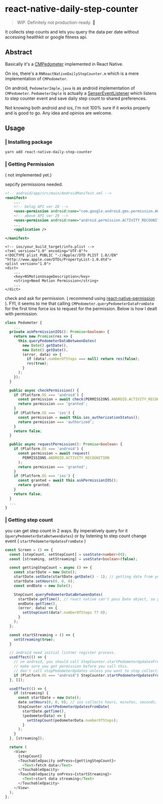 # react-native-daily-step-counter

> WIP. Definitely not production-ready. 🚧

It collects step counts and lets you query the data per date without accessing healthkit or google fitness api.

## Abstract

Basically it's a [CMPedometer](https://developer.apple.com/documentation/coremotion/cmpedometer) implemented in React Native.

On ios, there's a `RNReactNativeDailyStepCounter.m` which is a mere implementation of `CMPedometer`.

On android, `PedometerImple.java` is as android implementation of `CMPedometer`. `PedometerImple` is actually a [SenserEventListener](https://developer.android.com/reference/android/hardware/SensorEventListener) which listens to step counter event and save daily step count to shared preferences.

Not knowing both android and ios, I'm not 100% sure if it works properly and is good to go. Any idea and opinios are welcome.

## Usage

### | Installing package

```
yarn add react-native-daily-step-counter
```

### | Getting Permission

( not implemented yet.)

sepcify permissions needed.

```xml
<!-- android/app/src/main/AndroidManifest.xml -->
<manifest>
	...
    <!-- belog API ver 28 -->
    <uses-permission android:name="com.google.android.gms.permission.ACTIVITY_RECOGNITION" />
    <!-- above API ver 29 -->
    <uses-permission android:name="android.permission.ACTIVITY_RECOGNITION" />
	...
	<application />

</manifest>
```

```plist
<!-- ios/your_build_target/info.plist -->
<?xml version="1.0" encoding="UTF-8"?>
<!DOCTYPE plist PUBLIC "-//Apple//DTD PLIST 1.0//EN" "http://www.apple.com/DTDs/PropertyList-1.0.dtd">
<plist version="1.0">
<dict>
	...
	<key>NSMotionUsageDescription</key>
	<string>Need Motion Permission</string>
	...
</dict>
```

check and ask for permission. ( recommend using [react-native-permission](https://github.com/zoontek/react-native-permissions) ). FYI, it seems to me that calling `CMPedometer.queryPedometerDataFromDate` for the first time force ios to request for the permission. Below is how I dealt with permission.

```ts
class Pedometer {
	...
  private askPermissionIOS(): Promise<boolean> {
    return new Promise(res => {
      this.queryPedometerDataBetweenDates(
        new Date().getDate(),
        new Date().getDate(),
        (error, data) => {
          if (data?.numberOfSteps === null) return res(false);
          res(true);
        }
      );
    });
  }

  public async checkPermission() {
    if (Platform.OS === 'android') {
      const permission = await check(PERMISSIONS.ANDROID.ACTIVITY_RECOGNITION);
      return permission === 'granted';
    }
    if (Platform.OS === 'ios') {
      const permission = await this.ios_authorizationStatus();
      return permission === 'authorized';
    }
    return false;
  }

  public async requestPermission(): Promise<boolean> {
    if (Platform.OS === 'android') {
      const permission = await request(
        PERMISSIONS.ANDROID.ACTIVITY_RECOGNITION
      );
      return permission === 'granted';
    }
    if (Platform.OS === 'ios') {
      const granted = await this.askPermissionIOS();
      return granted;
    }
    return false;
  }
  ...
}
```

### | Getting step count

you can get step count in 2 ways. By imperatively query for it (`queryPedometerDataBetweenDates`) or by listening to step count change event ( `startPedometerUpdatesFromDate` )

```ts
const Screen = () => {
  const [stepCount, setStepCount] = useState<number>(0);
  const [streaming, setStreaming] = useState<boolean>(false);

  const gettingStepCount = async () => {
    const startDate = new Date();
    startDate.setDate(startDate.getDate() - 1); // getting date from yesterday
    startDate.setHours(0, 0, 0);
    const endDate = new Date();

    StepCount.queryPedometerDataBetweenDates(
      startDate.getTime(), // react native can't pass Date object, so you should pass timestamp.
      endDate.getTime(),
      (error, data) => {
        setStepCount(data?.numberOfSteps ?? 0);
      }
    );
  };

  const startStreaming = () => {
	setStreaming(true);
  }

  // android need initial listner register process.
  useEffect(() => {
    // on android, you should call StepCounter.startPedometerUpdatesFromDate once to start collecting step count.
    // make sure you get permission before you call this.
    // don't call stopPedometerUpdates unless you want to stop collecting step count.
    if (Platform.OS === "android") StepCounter.startPedometerUpdatesFromDate();
  }, []);

  useEffect(() => {
    if (streaming) {
      const startDate = new Date();
      date.setHours(0, 0, 0); // ios collects hours, minutes, seconds. but android only works for date. step counts are saved per date YYYY-MM-DD.
      StepCounter.startPedometerUpdatesFromDate(
        startDate.getTime(),
        (pedometerData) => {
          setStepCount(pedometerData.numberOfSteps);
        }
      );
    }
  }, [streaming]);

  return (
    <View>
      {stepCount}
      <TouchableOpacity onPress={gettingStepCount}>
        <Text>fetch data</Text>
      </TouchableOpacity>
      <TouchableOpacity onPress={startStreaming}>
        <Text>start data streaming</Text>
      </TouchableOpacity>
    </View>
  );
};
```
